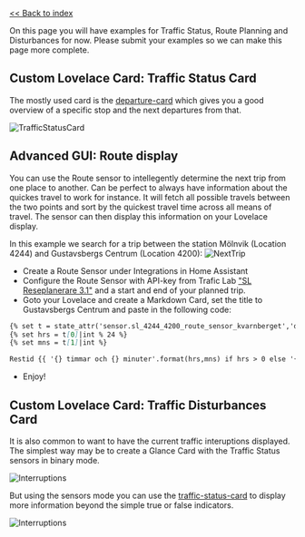 [<< Back to index](/)

On this page you will have examples for Traffic Status, Route Planning and Disturbances for now. Please submit your examples so we can make this page more complete.

## Custom Lovelace Card: Traffic Status Card
The mostly used card is the [departure-card](https://github.com/hasl-platform/lovelace-hasl-departure-card) which gives you a good overview of a specific stop and the next departures from that. 

![TrafficStatusCard](https://user-images.githubusercontent.com/8133650/56198334-0a150f00-603b-11e9-9e93-92be212d7f7b.PNG)

## Advanced GUI: Route display
You can use the Route sensor to intellegently determine the next trip from one place to another. Can be perfect to always have information about the quickes travel to work for instance. It will fetch all possible travels between the two points and sort by the quickest travel time across all means of travel. The sensor can then display this information on your Lovelace display.

In this example we search for a trip between the station Mölnvik (Location 4244) and Gustavsbergs Centrum (Location 4200):
![NextTrip](https://user-images.githubusercontent.com/8133650/148201395-fc7d73d7-fa97-4951-965e-c7cd284f71c1.png)

* Create a Route Sensor under Integrations in Home Assistant
* Configure the Route Sensor with API-key from Trafic Lab ["SL Reseplanerare 3.1"](https://www.trafiklab.se/api/trafiklab-apis/sl/route-planner-31/) and a start and end of your planned trip.
* Goto your Lovelace and create a Markdown Card, set the title to Gustavsbergs Centrum and paste in the following code:

```markdown
{% set t = state_attr('sensor.sl_4244_4200_route_sensor_kvarnberget','duration').split(':') %}
{% set hrs = t[0]|int % 24 %}
{% set mns = t[1]|int %}

Restid {{ '{} timmar och {} minuter'.format(hrs,mns) if hrs > 0 else '{} minuter'.format(mns) }} med {{state_attr('sensor.sl_4244_4200_route_sensor_kvarnberget','first_leg') }} mot {{state_attr('sensor.sl_4244_4200_route_sensor_kvarnberget','trips')[0].legs[0].direction }} från {{state_attr('sensor.sl_4244_4200_route_sensor_kvarnberget','trips')[0].legs[0].from }} till {{state_attr('sensor.sl_4244_4200_route_sensor_kvarnberget','trips')[0].legs[0].to }} vid {{ as_timestamp(state_attr('sensor.sl_4244_4200_route_sensor_kvarnberget','time')) | timestamp_custom('%H:%M') }}
```

* Enjoy!

## Custom Lovelace Card: Traffic Disturbances Card
It is also common to want to have the current traffic interuptions displayed. The simplest way may be to create a Glance Card with the Traffic Status sensors in binary mode.

![Interruptions](https://user-images.githubusercontent.com/8133650/148203200-a454b236-0532-4617-bcce-8e87f2ed92d9.png)

But using the sensors mode you can use the [traffic-status-card](https://github.com/hasl-platform/lovelace-hasl-traffic-status-card) to display more information beyond the simple true or false indicators.

![Interruptions](https://user-images.githubusercontent.com/1217994/57677754-e1773980-7627-11e9-81e7-4b991a6e4dc1.png)






